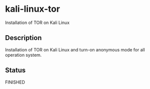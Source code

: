 # kali-linux-tor
Installation of TOR on Kali Linux

## Description
Installation of TOR on Kali Linux and turn-on anonymous mode for all operation system.

## Status
FINISHED
